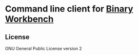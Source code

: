 # Command line client for [Binary Workbench](https://bw.hexalinq.com/)

## License
GNU General Public License version 2
